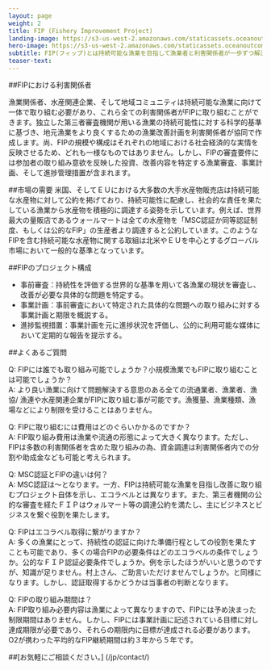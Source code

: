 ```yaml
---
layout: page 
weight: 2
title: FIP (Fishery Improvement Project)
landing-image: https://s3-us-west-2.amazonaws.com/staticassets.oceanoutcomes.org/rollover+images/services-hover.jpg
hero-image: https://s3-us-west-2.amazonaws.com/staticassets.oceanoutcomes.org/hero+photos/japanese-whatisafip.jpg
subtitle: FIP(フィップ)とは持続可能な漁業を目指して漁業者と利害関係者が一歩ずつ解決に向けて取り組むための漁業改善プログラムです。O2は水産市場と連携し、FIP等による漁業改善計画の作成および着実な実施をサポートします。
teaser-text:
---
```


##FIPにおける利害関係者

漁業関係者、水産関連企業、そして地域コミュニティは持続可能な漁業に向けて一体で取り組む必要があり、これら全ての利害関係者がFIPに取り組むことができます。独立した第三者審査機関が用いる漁業の持続可能性に対する科学的基準に基づき、地元漁業をより良くするための漁業改善計画を利害関係者が協同で作成します。尚、FIPの規模や構成はそれぞれの地域における社会経済的な実情を反映させるため、どれも一様なものではありません。しかし、FIPの審査要件には参加者の取り組み意欲を反映した投資、改善内容を特定する漁業審査、事業計画、そして進捗管理措置が含まれます。

##市場の需要
米国、そしてＥＵにおける大多数の大手水産物販売店は持続可能な水産物に対して公約を掲げており、持続可能性に配慮し、社会的な責任を果たしている漁業から水産物を積極的に調達する姿勢を示しています。例えば、世界最大の量販店であるウォールマートは全ての水産物を「MSC認証か同等認証制度、もしくは公的なFIP」の生産者より調達すると公約しています。このようなFIPを含む持続可能な水産物に関する取組は北米やＥＵを中心とするグローバル市場において一般的な基準となっています。

##FIPのプロジェクト構成

* 事前審査：持続性を評価する世界的な基準を用いて各漁業の現状を審査し、改善が必要な具体的な問題を特定する。
* 事業計画：事前審査において特定された具体的な問題への取り組みに対する事業計画と期限を概説する。
* 進捗監視措置：事業計画を元に進捗状況を評価し、公的に利用可能な媒体において定期的な報告を提示する。

##よくあるご質問

Q: FIPには誰でも取り組み可能でしょうか？小規模漁業でもFIPに取り組むことは可能でしょうか？  
A: より良い漁業に向けて問題解決する意思のある全ての流通業者、漁業者、漁協/ 漁連や水産関連企業がFIPに取り組む事が可能です。漁獲量、漁業種類、漁場などにより制限を受けることはありません。

Q: FIPに取り組むには費用はどのぐらいかかるのですか？  
A: FIP取り組み費用は漁業や流通の形態によって大きく異なります。ただし、FIPは多数の利害関係者を含めた取り組みの為、資金調達は利害関係者内での分割や助成金なども可能と考えられます。

Q: MSC認証とFIPの違いは何？  
A: MSC認証は～となります。一方、FIPは持続可能な漁業を目指し改善に取り組むプロジェクト自体を示し、エコラベルとは異なります。また、第三者機関の公的な審査を経たＦＩＰはウォルマート等の調達公約を満たし、主にビジネスとビジネスを繋ぐ役割を果たします。  

Q: FIPはエコラベル取得に繋がりますか？  
A: 多くの漁業にとって、持続性の認証に向けた準備行程としての役割を果たすことも可能であり、多くの場合FIPの必要条件はどのエコラベルの条件でしょうか。公的なＦＩＰ認証必要条件でしょうか。例を示したほうがいいと思うのですが、知識が足りません。村上さん、ご助言いただけませんでしょうか。と同様になります。しかし、認証取得するかどうかは当事者の判断となります。

Q: FIPの取り組み期間は？  
A: FIP取り組み必要内容は漁業によって異なりますので、FIPには予め決まった制限期間はありません。しかし、FIPには事業計画に記述されている目標に対し達成期限が必要であり、それらの期限内に目標が達成される必要があります。O2が携わった平均的なFIP継続期間は約３年から５年です。

##[お気軽にご相談ください。] (/jp/contact/)
